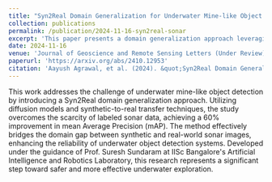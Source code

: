 ```yaml
---
title: "Syn2Real Domain Generalization for Underwater Mine-like Object Detection Using Side-Scan Sonar"
collection: publications
permalink: /publication/2024-11-16-syn2real-sonar
excerpt: 'This paper presents a domain generalization approach leveraging diffusion models and side-scan sonar images to improve underwater mine-like object detection.'
date: 2024-11-16
venue: 'Journal of Geoscience and Remote Sensing Letters (Under Review)'
paperurl: 'https://arxiv.org/abs/2410.12953'
citation: 'Aayush Agrawal, et al. (2024). &quot;Syn2Real Domain Generalization for Underwater Mine-like Object Detection Using Side-Scan Sonar.&quot; <i>arXiv preprint arXiv:2410.12953</i>.'
---
```


This work addresses the challenge of underwater mine-like object detection by introducing a Syn2Real domain generalization approach. Utilizing diffusion models and synthetic-to-real transfer techniques, the study overcomes the scarcity of labeled sonar data, achieving a 60% improvement in mean Average Precision (mAP). The method effectively bridges the domain gap between synthetic and real-world sonar images, enhancing the reliability of underwater object detection systems. Developed under the guidance of Prof. Suresh Sundaram at IISc Bangalore's Artificial Intelligence and Robotics Laboratory, this research represents a significant step toward safer and more effective underwater exploration.
